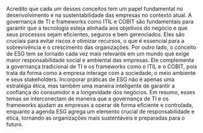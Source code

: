 Acredito que cada um desses conceitos tem um papel fundamental no desenvolvimento e na sustentabilidade das empresas no contexto atual. A governança de TI e frameworks como ITIL e COBIT são fundamentais para garantir que a tecnologia esteja alinhada aos objetivos do negócio e que seus processos sejam eficientes, seguros e bem gerenciados. Eles são cruciais para evitar riscos e otimizar recursos, o que é essencial para a sobrevivência e o crescimento das organizações.
Por outro lado, o conceito de ESG tem se tornado cada vez mais relevante em um mundo que exige maior responsabilidade social e ambiental das empresas. Ele complementa a governança tradicional de TI e os frameworks como o ITIL e o COBIT, pois trata da forma como a empresa interage com a sociedade, o meio ambiente e seus stakeholders. Incorporar práticas de ESG não é apenas uma estratégia ética, mas também uma maneira inteligente de garantir a confiança do consumidor e a longevidade dos negócios.
Em resumo, esses temas se interconectam de maneira que a governança de TI e os frameworks ajudam as empresas a operar de forma eficiente e controlada, enquanto a agenda ESG agrega um elemento crucial de responsabilidade e ética, tornando as organizações mais sustentáveis e preparadas para o futuro.
